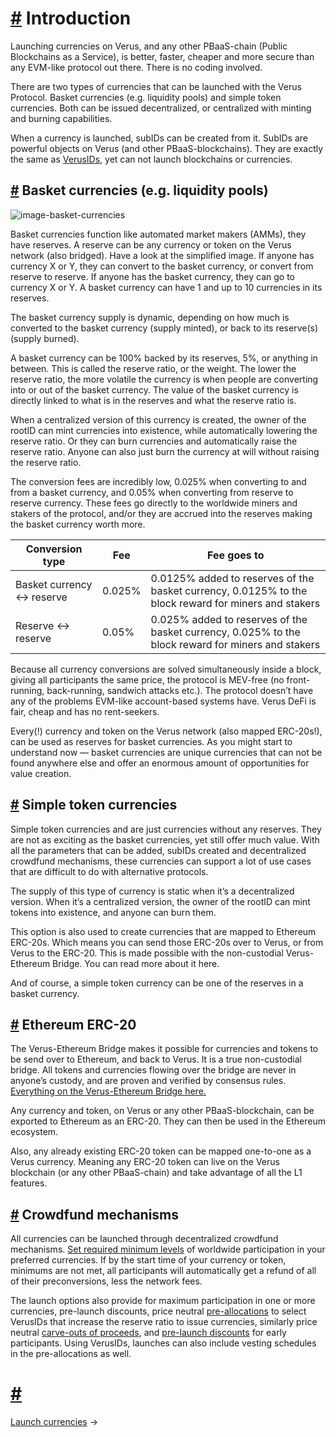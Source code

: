 # [\#](https://docs.verus.io/currencies/\#introduction) Introduction

Launching currencies on Verus, and any other PBaaS-chain (Public Blockchains as a Service), is better, faster, cheaper and more secure than any EVM-like protocol out there. There is no coding involved.

There are two types of currencies that can be launched with the Verus Protocol. Basket currencies (e.g. liquidity pools) and simple token currencies. Both can be issued decentralized, or centralized with minting and burning capabilities.

When a currency is launched, subIDs can be created from it. SubIDs are powerful objects on Verus (and other PBaaS-blockchains). They are exactly the same as [VerusIDs](https://docs.verus.io/verusid/), yet can not launch blockchains or currencies.

## [\#](https://docs.verus.io/currencies/\#basket-currencies-e-g-liquidity-pools) Basket currencies (e.g. liquidity pools)

![image-basket-currencies](https://docs.verus.io/images/currencies-reserves.png)

Basket currencies function like automated market makers (AMMs), they have reserves. A reserve can be any currency or token on the Verus network (also bridged). Have a look at the simplified image. If anyone has currency X or Y, they can convert to the basket currency, or convert from reserve to reserve. If anyone has the basket currency, they can go to currency X or Y. A basket currency can have 1 and up to 10 currencies in its reserves.

The basket currency supply is dynamic, depending on how much is converted to the basket currency (supply minted), or back to its reserve(s) (supply burned).

A basket currency can be 100% backed by its reserves, 5%, or anything in between. This is called the reserve ratio, or the weight. The lower the reserve ratio, the more volatile the currency is when people are converting into or out of the basket currency. The value of the basket currency is directly linked to what is in the reserves and what the reserve ratio is.

When a centralized version of this currency is created, the owner of the rootID can mint currencies into existence, while automatically lowering the reserve ratio. Or they can burn currencies and automatically raise the reserve ratio. Anyone can also just burn the currency at will without raising the reserve ratio.

The conversion fees are incredibly low, 0.025% when converting to and from a basket currency, and 0.05% when converting from reserve to reserve currency. These fees go directly to the worldwide miners and stakers of the protocol, and/or they are accrued into the reserves making the basket currency worth more.

| Conversion type | Fee | Fee goes to |
| --- | --- | --- |
| Basket currency ↔️ reserve | 0.025% | 0.0125% added to reserves of the basket currency, 0.0125% to the block reward for miners and stakers |
| Reserve ↔️ reserve | 0.05% | 0.025% added to reserves of the basket currency, 0.025% to the block reward for miners and stakers |

Because all currency conversions are solved simultaneously inside a block, giving all participants the same price, the protocol is MEV-free (no front-running, back-running, sandwich attacks etc.). The protocol doesn’t have any of the problems EVM-like account-based systems have. Verus DeFi is fair, cheap and has no rent-seekers.

Every(!) currency and token on the Verus network (also mapped ERC-20s!), can be used as reserves for basket currencies. As you might start to understand now — basket currencies are unique currencies that can not be found anywhere else and offer an enormous amount of opportunities for value creation.

## [\#](https://docs.verus.io/currencies/\#simple-token-currencies) Simple token currencies

Simple token currencies and are just currencies without any reserves. They are not as exciting as the basket currencies, yet still offer much value. With all the parameters that can be added, subIDs created and decentralized crowdfund mechanisms, these currencies can support a lot of use cases that are difficult to do with alternative protocols.

The supply of this type of currency is static when it’s a decentralized version. When it’s a centralized version, the owner of the rootID can mint tokens into existence, and anyone can burn them.

This option is also used to create currencies that are mapped to Ethereum ERC-20s. Which means you can send those ERC-20s over to Verus, or from Verus to the ERC-20. This is made possible with the non-custodial Verus-Ethereum Bridge. You can read more about it here.

And of course, a simple token currency can be one of the reserves in a basket currency.

## [\#](https://docs.verus.io/currencies/\#ethereum-erc-20) Ethereum ERC-20

The Verus-Ethereum Bridge makes it possible for currencies and tokens to be send over to Ethereum, and back to Verus. It is a true non-custodial bridge. All tokens and currencies flowing over the bridge are never in anyone’s custody, and are proven and verified by consensus rules. [Everything on the Verus-Ethereum Bridge here.](https://docs.verus.io/eth-bridge/)

Any currency and token, on Verus or any other PBaaS-blockchain, can be exported to Ethereum as an ERC-20. They can then be used in the Ethereum ecosystem.

Also, any already existing ERC-20 token can be mapped one-to-one as a Verus currency. Meaning any ERC-20 token can live on the Verus blockchain (or any other PBaaS-chain) and take advantage of all the L1 features.

## [\#](https://docs.verus.io/currencies/\#crowdfund-mechanisms) Crowdfund mechanisms

All currencies can be launched through decentralized crowdfund mechanisms. [Set required minimum levels](https://docs.verus.io/currencies/launch-currency.html#minpreconversion) of worldwide participation in your preferred currencies. If by the start time of your currency or token, minimums are not met, all participants will automatically get a refund of all of their preconversions, less the network fees.

The launch options also provide for maximum participation in one or more currencies, pre-launch discounts, price neutral [pre-allocations](https://docs.verus.io/currencies/launch-currency.html#preallocations) to select VerusIDs that increase the reserve ratio to issue currencies, similarly price neutral [carve-outs of proceeds](https://docs.verus.io/currencies/launch-currency.html#prelaunchcarveout), and [pre-launch discounts](https://docs.verus.io/currencies/launch-currency.html#prelaunchdiscount) for early participants. Using VerusIDs, launches can also include vesting schedules in the pre-allocations as well.

# [\#](https://docs.verus.io/currencies/\#)

[Launch currencies](https://docs.verus.io/currencies/launch-currency.html)
→